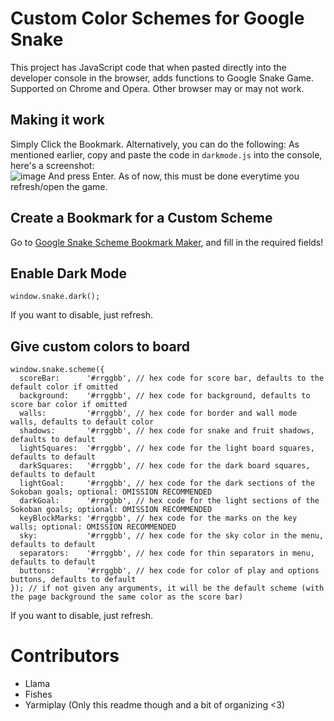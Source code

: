 # Custom Color Schemes for Google Snake


This project has JavaScript code that when pasted directly into the developer console in the browser, adds functions to Google Snake Game.           
Supported on Chrome and Opera. Other browser may or may not work.

## Making it work
Simply Click the Bookmark.
Alternatively, you can do the following:
As mentioned earlier, copy and paste the code in `darkmode.js` into the console, here's a screenshot:     
![image](https://user-images.githubusercontent.com/6286286/111076598-95cc9a00-84f5-11eb-9a38-e71bddeb97e4.png)
And press Enter.
As of now, this must be done everytime you refresh/open the game.

## Create a Bookmark for a Custom Scheme
Go to [Google Snake Scheme Bookmark Maker](https://fizhes.github.io/scheme_bookmark_maker/), and fill in the required fields!

## Enable Dark Mode
```
window.snake.dark();
```
If you want to disable, just refresh.

## Give custom colors to board
```
window.snake.scheme({
  scoreBar:      '#rrggbb', // hex code for score bar, defaults to the default color if omitted
  background:    '#rrggbb', // hex code for background, defaults to score bar color if omitted
  walls:         '#rrggbb', // hex code for border and wall mode walls, defaults to default color
  shadows:       '#rrggbb', // hex code for snake and fruit shadows, defaults to default
  lightSquares:  '#rrggbb', // hex code for the light board squares, defaults to default
  darkSquares:   '#rrggbb', // hex code for the dark board squares, defaults to default
  lightGoal:     '#rrggbb', // hex code for the dark sections of the Sokoban goals; optional: OMISSION RECOMMENDED
  darkGoal:      '#rrggbb', // hex code for the light sections of the Sokoban goals; optional: OMISSION RECOMMENDED
  keyBlockMarks: '#rrggbb', // hex code for the marks on the key walls; optional: OMISSION RECOMMENDED
  sky:           '#rrggbb', // hex code for the sky color in the menu, defaults to default
  separators:    '#rrggbb', // hex code for thin separators in menu, defaults to default
  buttons:       '#rrggbb', // hex code for color of play and options buttons, defaults to default
}); // if not given any arguments, it will be the default scheme (with the page background the same color as the score bar)
```
If you want to disable, just refresh.

# Contributors
* Llama
* Fishes
* Yarmiplay (Only this readme though and a bit of organizing <3)
